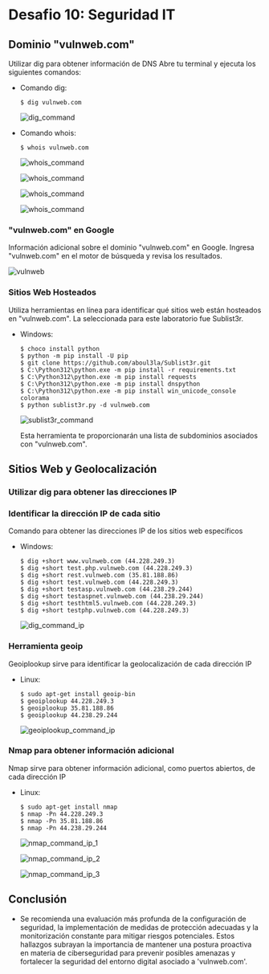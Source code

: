 # Desafio 10: Seguridad IT

## Dominio "vulnweb.com"
Utilizar dig para obtener información de DNS
Abre tu terminal y ejecuta los siguientes comandos:

- Comando dig:

    ```shell
    $ dig vulnweb.com
    ```
    ![dig_command](./assets/dig.png)

- Comando whois:

    ```shell
    $ whois vulnweb.com
    ```

    ![whois_command](./assets/whois_1.png)

    ![whois_command](./assets/whois_2.png)

    ![whois_command](./assets/whois_3.png)

    ![whois_command](./assets/whois_4.png)


### "vulnweb.com" en Google
Información adicional sobre el dominio "vulnweb.com" en Google. Ingresa "vulnweb.com" en el motor de búsqueda y revisa los resultados.

![vulnweb](./assets/vulnweb.png)

### Sitios Web Hosteados
Utiliza herramientas en línea para identificar qué sitios web están hosteados en "vulnweb.com". La seleccionada para este laboratorio fue Sublist3r.
- Windows:

    ```shell
    $ choco install python
    $ python -m pip install -U pip
    $ git clone https://github.com/aboul3la/Sublist3r.git
    $ C:\Python312\python.exe -m pip install -r requirements.txt
    $ C:\Python312\python.exe -m pip install requests
    $ C:\Python312\python.exe -m pip install dnspython
    $ C:\Python312\python.exe -m pip install win_unicode_console colorama
    $ python sublist3r.py -d vulnweb.com
    ```

    ![sublist3r_command](./assets/sublist3r.png)

    Esta herramienta te proporcionarán una lista de subdominios asociados con "vulnweb.com".

## Sitios Web y Geolocalización

### Utilizar dig para obtener las direcciones IP
### Identificar la dirección IP de cada sitio
Comando para obtener las direcciones IP de los sitios web específicos
- Windows:

    ```shell
    $ dig +short www.vulnweb.com (44.228.249.3)
    $ dig +short test.php.vulnweb.com (44.228.249.3)
    $ dig +short rest.vulnweb.com (35.81.188.86)
    $ dig +short test.vulnweb.com (44.228.249.3)
    $ dig +short testasp.vulnweb.com (44.238.29.244)
    $ dig +short testaspnet.vulnweb.com (44.238.29.244)
    $ dig +short testhtml5.vulnweb.com (44.228.249.3)
    $ dig +short testphp.vulnweb.com (44.228.249.3)
    ```

    ![dig_command_ip](./assets/web_geolocalización.png)

### Herramienta geoip
Geoiplookup sirve para identificar la geolocalización de cada dirección IP
- Linux:

    ```shell
    $ sudo apt-get install geoip-bin
    $ geoiplookup 44.228.249.3
    $ geoiplookup 35.81.188.86
    $ geoiplookup 44.238.29.244
    ```

    ![geoiplookup_command_ip](./assets/geoip.png)

### Nmap para obtener información adicional
Nmap sirve para obtener información adicional, como puertos abiertos, de cada dirección IP
- Linux:

    ```shell
    $ sudo apt-get install nmap
    $ nmap -Pn 44.228.249.3
    $ nmap -Pn 35.81.188.86
    $ nmap -Pn 44.238.29.244
    ```

    ![nmap_command_ip_1](./assets/nmap_1.png)

    ![nmap_command_ip_2](./assets/nmap_2.png)

    ![nmap_command_ip_3](./assets/nmap_3.png)

## Conclusión
- Se recomienda una evaluación más profunda de la configuración de seguridad, la implementación de medidas de protección adecuadas y la monitorización constante para mitigar riesgos potenciales. Estos hallazgos subrayan la importancia de mantener una postura proactiva en materia de ciberseguridad para prevenir posibles amenazas y fortalecer la seguridad del entorno digital asociado a 'vulnweb.com'.